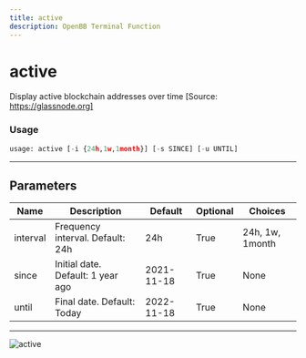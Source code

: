 ```yaml
---
title: active
description: OpenBB Terminal Function
---
```


# active

Display active blockchain addresses over time [Source: https://glassnode.org]

### Usage 
```python
usage: active [-i {24h,1w,1month}] [-s SINCE] [-u UNTIL]
```

---
## Parameters

| Name | Description | Default | Optional | Choices |
| ---- | ----------- | ------- | -------- | ------- |
| interval | Frequency interval. Default: 24h | 24h | True | 24h, 1w, 1month |
| since | Initial date. Default: 1 year ago | 2021-11-18 | True | None |
| until | Final date. Default: Today | 2022-11-18 | True | None |


---
![active](https://user-images.githubusercontent.com/46355364/154058739-e30fed47-c86f-4aef-a699-1bc69180c607.png)

